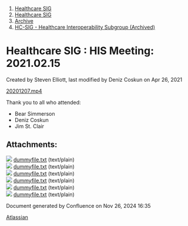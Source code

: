 1. [Healthcare SIG](index.html)
2. [Healthcare SIG](Healthcare-SIG_20545573.html)
3. [Archive](Archive_20562091.html)
4. [HC-SIG - Healthcare Interoperability Subgroup (Archived)](20545710.html)

# Healthcare SIG : HIS Meeting: 2021.02.15

Created by Steven Elliott, last modified by Deniz Coskun on Apr 26, 2021

[20201207.mp4](#)

Thank you to all who attended:

- Bear Simmerson
- Deniz Coskun
- Jim St. Clair

## Attachments:

![](images/icons/bullet_blue.gif) [dummyfile.txt](attachments/20554682/20563566.txt) (text/plain)  
![](images/icons/bullet_blue.gif) [dummyfile.txt](attachments/20554682/20563567.txt) (text/plain)  
![](images/icons/bullet_blue.gif) [dummyfile.txt](attachments/20554682/20563568.txt) (text/plain)  
![](images/icons/bullet_blue.gif) [dummyfile.txt](attachments/20554682/20563569.txt) (text/plain)  
![](images/icons/bullet_blue.gif) [dummyfile.txt](attachments/20554682/20563570.txt) (text/plain)  
![](images/icons/bullet_blue.gif) [dummyfile.txt](attachments/20554682/20563571.txt) (text/plain)

Document generated by Confluence on Nov 26, 2024 16:35

[Atlassian](http://www.atlassian.com/)
